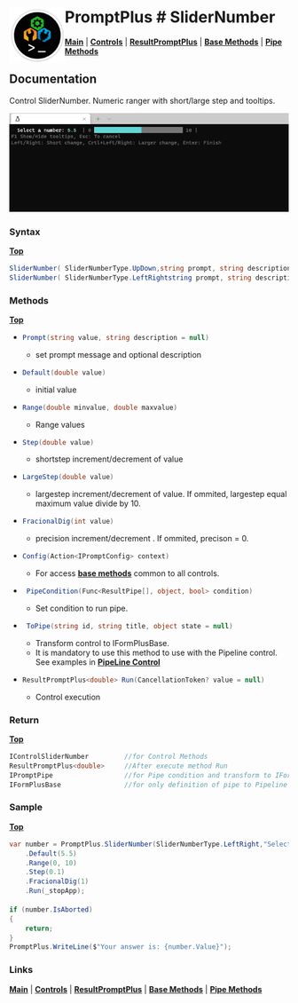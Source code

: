 # <img align="left" width="100" height="100" src="./images/icon.png"> PromptPlus # SliderNumber
[**Main**](index.md#help) | 
[**Controls**](index.md#apis) |
[**ResultPromptPlus**](resultpromptplus) |
[**Base Methods**](basemethods) |
[**Pipe Methods**](pipemethods)

## Documentation
Control SliderNumber. Numeric ranger with short/large step and tooltips.

![](./images/SliderNumber.gif)


### Syntax
[**Top**](#-promptplus--slidernumber)

```csharp
SliderNumber( SliderNumberType.UpDown,string prompt, string description = null)
SliderNumber( SliderNumberType.LeftRightstring prompt, string description = null)
```

### Methods
[**Top**](#-promptplus--slidernumber)
- ```csharp
  Prompt(string value, string description = null)
  ``` 
  - set prompt message and optional description

- ```csharp
  Default(double value)
  ``` 
  - initial value

- ```csharp
  Range(double minvalue, double maxvalue)
  ``` 
  - Range values

- ```csharp
  Step(double value)
  ``` 
  - shortstep increment/decrement of value

- ```csharp
  LargeStep(double value)
  ``` 
  - largestep increment/decrement of value. If ommited, largestep equal maximum value divide by 10.

- ```csharp
  FracionalDig(int value)
  ``` 
  - precision increment/decrement . If ommited, precison = 0.

- ```csharp
  Config(Action<IPromptConfig> context)
  ``` 
  - For access [**base methods**](basemethods) common to all controls.

- ```csharp
   PipeCondition(Func<ResultPipe[], object, bool> condition)
  ``` 
  - Set condition to run pipe.

- ```csharp
   ToPipe(string id, string title, object state = null)
  ``` 
  - Transform control to IFormPlusBase.
  - It is mandatory to use this method to use with the Pipeline control. See examples in [**PipeLine Control**](pipeline)

- ```csharp
  ResultPromptPlus<double> Run(CancellationToken? value = null)
  ``` 
	- Control execution

### Return
[**Top**](#-promptplus--slidernumber)

```csharp
IControlSliderNumber         //for Control Methods
ResultPromptPlus<double>     //After execute method Run
IPromptPipe                  //for Pipe condition and transform to IFormPlusBase 
IFormPlusBase                //for only definition of pipe to Pipeline Control
```

### Sample
[**Top**](#-promptplus--slidernumber)

```csharp
var number = PromptPlus.SliderNumber(SliderNumberType.LeftRight,"Select a number")
    .Default(5.5)
    .Range(0, 10)
    .Step(0.1)
    .FracionalDig(1)
    .Run(_stopApp);

if (number.IsAborted)
{
    return;
}
PromptPlus.WriteLine($"Your answer is: {number.Value}");
```

### Links
[**Main**](index.md#help) | 
[**Controls**](index.md#apis) |
[**ResultPromptPlus**](resultpromptplus) |
[**Base Methods**](basemethods) |
[**Pipe Methods**](pipemethods)
